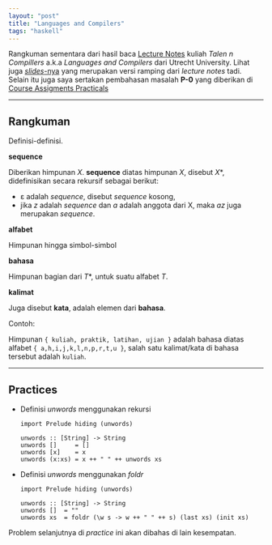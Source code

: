 ```yaml
---
layout: "post"
title: "Languages and Compilers"
tags: "haskell"
---
```


Rangkuman sementara dari hasil baca [Lecture Notes][lnotes] kuliah *Talen n
Compillers* a.k.a *Languages and Compilers* dari Utrecht University. Lihat
juga [*slides*-nya][lslides] yang merupakan versi ramping dari *lecture
notes* tadi. Selain itu juga saya sertakan pembahasan masalah **P-0** yang
diberikan di [Course Assigments Practicals][lpracticals]

------

## Rangkuman

Definisi-definisi.

**sequence**

Diberikan himpunan *X*. **sequence** diatas himpunan *X*, disebut *X*\*,
didefinisikan secara rekursif sebagai berikut:

- ε adalah *sequence*, disebut *sequence* kosong,
- jika *z* adalah *sequence* dan *a* adalah anggota dari X, maka *az* juga
  merupakan *sequence*.

**alfabet**

Himpunan hingga simbol-simbol

**bahasa**

Himpunan bagian dari *T*\*, untuk suatu alfabet *T*.

**kalimat**

Juga disebut **kata**, adalah elemen dari **bahasa**.

Contoh:

Himpunan `{ kuliah, praktik, latihan, ujian }` adalah bahasa diatas alfabet
`{ a,h,i,j,k,l,n,p,r,t,u }`, salah satu kalimat/kata di bahasa tersebut
adalah `kuliah`.

----

## Practices

- Definisi *unwords* menggunakan rekursi

      import Prelude hiding (unwords)

      unwords :: [String] -> String
      unwords []     = []
      unwords [x]    = x
      unwords (x:xs) = x ++ " " ++ unwords xs

- Definisi *unwords* menggunakan *foldr*

      import Prelude hiding (unwords)

      unwords :: [String] -> String
      unwords []  = ""
      unwords xs  = foldr (\w s -> w ++ " " ++ s) (last xs) (init xs)

Problem selanjutnya di *practice* ini akan dibahas di lain kesempatan.


[lnotes]: http://www.cs.uu.nl/wiki/TC/CourseMaterials#Lecture_Notes
[lslides]: http://www.cs.uu.nl/wiki/TC/CourseMaterials#Slides
[lpracticals]: http://www.cs.uu.nl/wiki/TC/CourseAssignments#Practicals
